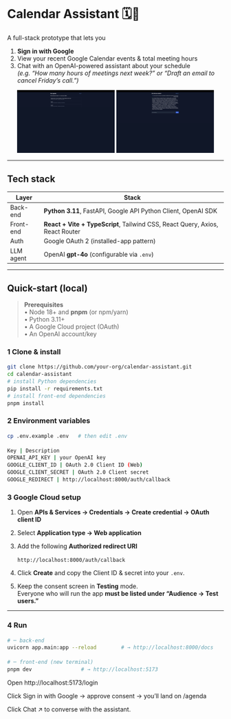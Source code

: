 # Calendar Assistant 🗓️🤖

A full-stack prototype that lets you

1. **Sign in with Google**
2. View your recent Google Calendar events & total meeting hours
3. Chat with an OpenAI-powered assistant about your schedule  
   *(e.g. “How many hours of meetings next week?” or “Draft an email to cancel Friday’s call.”)*

<p align="center">
  <img src="docs/agenda.png" width="45%" alt="Agenda screen">
  <img src="docs/chat.png"  width="45%" alt="Chat screen">
</p>

---

## Tech stack

| Layer      | Stack |
|------------|-------|
| Back-end   | **Python 3.11**, FastAPI, Google API Python Client, OpenAI SDK |
| Front-end  | **React + Vite + TypeScript**, Tailwind CSS, React Query, Axios, React Router |
| Auth       | Google OAuth 2 (installed-app pattern) |
| LLM agent  | OpenAI **gpt-4o** (configurable via `.env`) |

---

## Quick-start (local)

> **Prerequisites**  
> • Node 18+ and **pnpm** (or npm/yarn)  
> • Python 3.11+  
> • A Google Cloud project (OAuth)  
> • An OpenAI account/key

### 1  Clone & install

```bash
git clone https://github.com/your-org/calendar-assistant.git
cd calendar-assistant
# install Python dependencies
pip install -r requirements.txt
# install front-end dependencies
pnpm install
```

### 2 Environment variables

```bash
cp .env.example .env   # then edit .env

Key | Description
OPENAI_API_KEY | your OpenAI key
GOOGLE_CLIENT_ID | OAuth 2.0 Client ID (Web)
GOOGLE_CLIENT_SECRET | OAuth 2.0 Client secret
GOOGLE_REDIRECT | http://localhost:8000/auth/callback
```


### 3  Google Cloud setup

1. Open **APIs & Services → Credentials → Create credential → OAuth client ID**  
2. Select **Application type → Web application**  
3. Add the following **Authorized redirect URI**

     `http://localhost:8000/auth/callback`


4. Click **Create** and copy the Client ID & secret into your `.env`.  
5. Keep the consent screen in **Testing** mode.  
Everyone who will run the app **must be listed under “Audience -> Test users.”**


---

### 4  Run

```bash
# ─ back-end
uvicorn app.main:app --reload        # → http://localhost:8000/docs

# ─ front-end (new terminal)
pnpm dev                # → http://localhost:5173
```

Open http://localhost:5173/login

Click Sign in with Google → approve consent → you’ll land on /agenda

Click Chat ↗ to converse with the assistant.